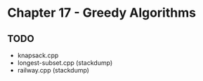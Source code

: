 # Chapter 17 - Greedy Algorithms

## TODO

- knapsack.cpp
- longest-subset.cpp (stackdump)
- railway.cpp (stackdump)